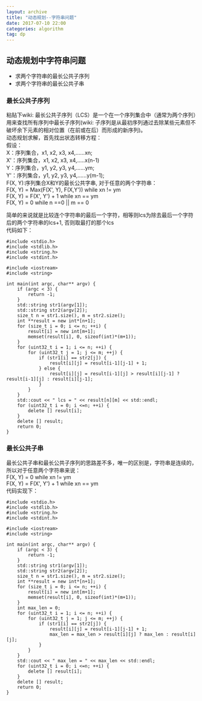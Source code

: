 ```yaml
---
layout: archive
title: "动态规划--字符串问题"
date: 2017-07-10 22:00
categories: algorithm
tag: dp
---
```


## 动态规划中字符串问题
* 求两个字符串的最长公共子序列
* 求两个字符串的最长公共子串

### 最长公共子序列
粘贴下wiki: 最长公共子序列（LCS）是一个在一个序列集合中（通常为两个序列）用来查找所有序列中最长子序列(wiki: 子序列是从最初序列通过去除某些元素但不破坏余下元素的相对位置（在前或在后）而形成的新序列)。<br>
动态规划求解，首先找出状态转移方程：<br>
假设：  
X：序列集合，x1, x2, x3, x4,......xn;<br>
X'：序列集合，x1, x2, x3, x4,.....x(n-1)<br>
Y：序列集合，y1, y2, y3, y4,......ym;<br>
Y'：序列集合，y1, y2, y3, y4,......y(m-1);<br>
F(X, Y):序列集合X和Y的最长公共字串, 对于任意的两个字符串：<br>
F(X, Y) =  Max(F(X', Y), F(X,Y'))  while xn != ym  
F(X, Y) =  F(X', Y') + 1           while xn == ym   
F(X, Y) =  0                       while n ==0 || m == 0    

简单的来说就是比较连个字符串的最后一个字符，相等则lcs为除去最后一个字符后的两个字符串的lcs+1, 否则取最打的那个lcs<br>
代码如下：<br>

```
#include <stdio.h>
#include <stdlib.h>
#include <string.h>
#include <stdint.h>

#include <iostream>
#include <string>

int main(int argc, char** argv) {
    if (argc < 3) {
        return -1;
    }
    std::string str1(argv[1]);
    std::string str2(argv[2]);
    size_t n = str1.size(), m = str2.size();
    int **result = new int*[n+1];
    for (size_t i = 0; i <= n; ++i) {
        result[i] = new int[m+1];
        memset(result[i], 0, sizeof(int)*(m+1));
    }
    for (uint32_t i = 1; i <= n; ++i) {
        for (uint32_t j = 1; j <= m; ++j) {
            if (str1[i] == str2[j]) {
                result[i][j] = result[i-1][j-1] + 1;
            } else {
                result[i][j] = result[i-1][j] > result[i][j-1] ? result[i-1][j] : result[i][j-1];
            }
        } 
    }
    std::cout << " lcs = " << result[n][m] << std::endl;
    for (uint32_t i = 0; i <=n; ++i) {
        delete [] result[i];    
    }
    delete [] result;
    return 0;
}

```

### 最长公共子串
最长公共子串和最长公共子序列的思路差不多，唯一的区别是，字符串是连续的，所以对于任意两个字符串来说：  
F(X, Y) =  0  while xn != ym   
F(X, Y) =  F(X', Y') + 1           while xn == ym   
代码实现下：  
```
#include <stdio.h>
#include <stdlib.h>
#include <string.h>
#include <stdint.h>

#include <iostream>
#include <string>

int main(int argc, char** argv) {
    if (argc < 3) {
        return -1;
    }
    std::string str1(argv[1]);
    std::string str2(argv[2]);
    size_t n = str1.size(), m = str2.size();
    int **result = new int*[n+1];
    for (size_t i = 0; i <= n; ++i) {
        result[i] = new int[m+1];
        memset(result[i], 0, sizeof(int)*(m+1));
    }
    int max_len = 0;
    for (uint32_t i = 1; i <= n; ++i) {
        for (uint32_t j = 1; j <= m; ++j) {
            if (str1[i] == str2[j]) {
                result[i][j] = result[i-1][j-1] + 1;
                max_len = max_len > result[i][j] ? max_len : result[i][j];
            } 
        }
    }
    std::cout << " max_len = " << max_len << std::endl;
    for (uint32_t i = 0; i <=n; ++i) {
        delete [] result[i];    
    }
    delete [] result;
    return 0;
}

```
